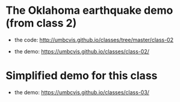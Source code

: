 
# The Oklahoma earthquake demo (from class 2)

* the code: http://umbcvis.github.io/classes/tree/master/class-02

* the demo: https://umbcvis.github.io/classes/class-02/

# Simplified demo for this class

* the demo: https://umbcvis.github.io/classes/class-03/
